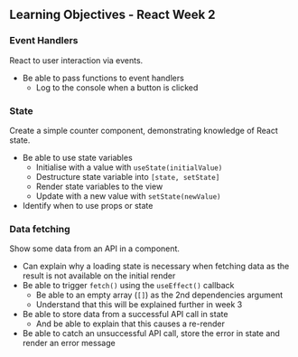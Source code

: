 ## Learning Objectives - React Week 2

### Event Handlers

React to user interaction via events.

- Be able to pass functions to event handlers
  - Log to the console when a button is clicked

### State

Create a simple counter component, demonstrating knowledge of React state.

- Be able to use state variables
  - Initialise with a value with `useState(initialValue)`
  - Destructure state variable into `[state, setState]`
  - Render state variables to the view
  - Update with a new value with `setState(newValue)`
- Identify when to use props or state

### Data fetching

Show some data from an API in a component.

- Can explain why a loading state is necessary when fetching data as the result is not available on the initial render
- Be able to trigger `fetch()` using the `useEffect()` callback
  - Be able to an empty array (`[]`) as the 2nd dependencies argument
  - Understand that this will be explained further in week 3
- Be able to store data from a successful API call in state
  - And be able to explain that this causes a re-render
- Be able to catch an unsuccessful API call, store the error in state and render an error message
